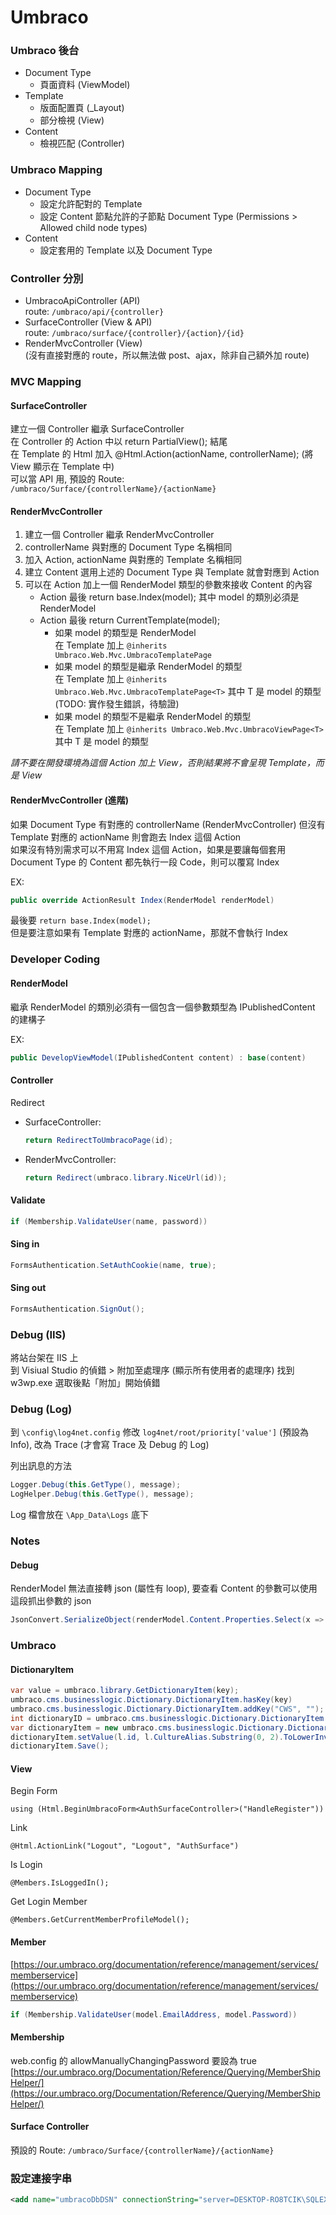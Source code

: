 # Umbraco

### Umbraco 後台

* Document Type
  * 頁面資料 (ViewModel)
* Template
  * 版面配置頁 (\_Layout)
  * 部分檢視 (View)
* Content
  * 檢視匹配 (Controller)

### Umbraco Mapping

* Document Type
  * 設定允許配對的 Template
  * 設定 Content 節點允許的子節點 Document Type (Permissions > Allowed child node types)
* Content
  * 設定套用的 Template 以及 Document Type

### Controller 分別

* UmbracoApiController (API)\
  route: `/umbraco/api/{controller}`
* SurfaceController (View & API)\
  route: `/umbraco/surface/{controller}/{action}/{id}`
* RenderMvcController (View)\
  (沒有直接對應的 route，所以無法做 post、ajax，除非自己額外加 route)

### MVC Mapping

#### SurfaceController

建立一個 Controller 繼承 SurfaceController\
在 Controller 的 Action 中以 return PartialView(); 結尾\
在 Template 的 Html 加入 @Html.Action(actionName, controllerName); (將 View 顯示在 Template 中)\
可以當 API 用, 預設的 Route: `/umbraco/Surface/{controllerName}/{actionName}`

#### RenderMvcController

1. 建立一個 Controller 繼承 RenderMvcController
2. controllerName 與對應的 Document Type 名稱相同
3. 加入 Action, actionName 與對應的 Template 名稱相同
4. 建立 Content 選用上述的 Document Type 與 Template 就會對應到 Action
5. 可以在 Action 加上一個 RenderModel 類型的參數來接收 Content 的內容
   * Action 最後 return base.Index(model); 其中 model 的類別必須是 RenderModel
   * Action 最後 return CurrentTemplate(model);
     * 如果 model 的類型是 RenderModel\
       在 Template 加上 `@inherits Umbraco.Web.Mvc.UmbracoTemplatePage`
     * 如果 model 的類型是繼承 RenderModel 的類型\
       在 Template 加上 `@inherits Umbraco.Web.Mvc.UmbracoTemplatePage<T>` 其中 T 是 model 的類型 (TODO: 實作發生錯誤，待驗證)
     * 如果 model 的類型不是繼承 RenderModel 的類型\
       在 Template 加上 `@inherits Umbraco.Web.Mvc.UmbracoViewPage<T>` 其中 T 是 model 的類型

_請不要在開發環境為這個 Action 加上 View，否則結果將不會呈現 Template，而是 View_

#### RenderMvcController (進階)

如果 Document Type 有對應的 controllerName (RenderMvcController) 但沒有 Template 對應的 actionName 則會跑去 Index 這個 Action\
如果沒有特別需求可以不用寫 Index 這個 Action，如果是要讓每個套用 Document Type 的 Content 都先執行一段 Code，則可以覆寫 Index

EX:

```cs
public override ActionResult Index(RenderModel renderModel)
```

最後要 `return base.Index(model);`\
但是要注意如果有 Template 對應的 actionName，那就不會執行 Index

### Developer Coding

#### RenderModel

繼承 RenderModel 的類別必須有一個包含一個參數類型為 IPublishedContent 的建構子

EX:

```cs
public DevelopViewModel(IPublishedContent content) : base(content)
```

#### Controller

Redirect

*   SurfaceController:

    ```cs
    return RedirectToUmbracoPage(id);
    ```
*   RenderMvcController:

    ```cs
    return Redirect(umbraco.library.NiceUrl(id));
    ```

#### Validate

```cs
if (Membership.ValidateUser(name, password))
```

#### Sing in

```cs
FormsAuthentication.SetAuthCookie(name, true);
```

#### Sing out

```cs
FormsAuthentication.SignOut();
```

### Debug (IIS)

將站台架在 IIS 上\
到 Visiual Studio 的偵錯 > 附加至處理序 (顯示所有使用者的處理序) 找到 w3wp.exe 選取後點「附加」開始偵錯

### Debug (Log)

到 `\config\log4net.config` 修改 `log4net/root/priority['value']` (預設為 Info), 改為 Trace (才會寫 Trace 及 Debug 的 Log)

列出訊息的方法

```cs
Logger.Debug(this.GetType(), message);
LogHelper.Debug(this.GetType(), message);
```

Log 檔會放在 `\App_Data\Logs` 底下

### Notes

#### Debug

RenderModel 無法直接轉 json (屬性有 loop), 要查看 Content 的參數可以使用這段抓出參數的 json

```cs
JsonConvert.SerializeObject(renderModel.Content.Properties.Select(x => new { name = x.PropertyTypeAlias, value = x.DataValue }))
```

### Umbraco

#### DictionaryItem

```cs
var value = umbraco.library.GetDictionaryItem(key);
umbraco.cms.businesslogic.Dictionary.DictionaryItem.hasKey(key)
umbraco.cms.businesslogic.Dictionary.DictionaryItem.addKey("CWS", "");
int dictionaryID = umbraco.cms.businesslogic.Dictionary.DictionaryItem.addKey(key, defaultText,"CWS");
var dictionaryItem = new umbraco.cms.businesslogic.Dictionary.DictionaryItem(dictionaryID);
dictionaryItem.setValue(l.id, l.CultureAlias.Substring(0, 2).ToLowerInvariant() == "en" ? defaultText : string.Format("[{0}]", key));
dictionaryItem.Save();
```

#### View

Begin Form

```cshtml
using (Html.BeginUmbracoForm<AuthSurfaceController>("HandleRegister"))
```

Link

```cshtml
@Html.ActionLink("Logout", "Logout", "AuthSurface")
```

Is Login

```cshtml
@Members.IsLoggedIn();
```

Get Login Member

```cshtml
@Members.GetCurrentMemberProfileModel();
```

#### Member

[https://our.umbraco.org/documentation/reference/management/services/memberservice](https://our.umbraco.org/documentation/reference/management/services/memberservice)

```cs
if (Membership.ValidateUser(model.EmailAddress, model.Password))
```

#### Membership

web.config 的 allowManuallyChangingPassword 要設為 true [https://our.umbraco.org/Documentation/Reference/Querying/MemberShipHelper/](https://our.umbraco.org/Documentation/Reference/Querying/MemberShipHelper/)

#### Surface Controller

預設的 Route: `/umbraco/Surface/{controllerName}/{actionName}`

### 設定連接字串

```xml
<add name="umbracoDbDSN" connectionString="server=DESKTOP-RO8TCIK\SQLEXPRESS;database=MyDatabase;user id=sa;password='1234'" providerName="System.Data.SqlClient" />
```
